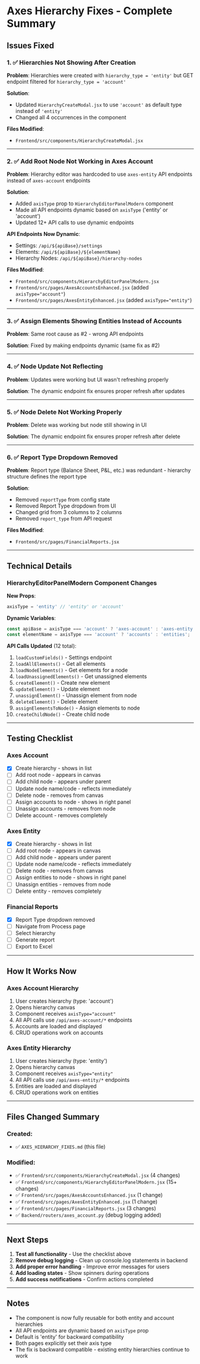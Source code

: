 # Axes Hierarchy Fixes - Complete Summary

## Issues Fixed

### 1. ✅ Hierarchies Not Showing After Creation
**Problem**: Hierarchies were created with `hierarchy_type = 'entity'` but GET endpoint filtered for `hierarchy_type = 'account'`

**Solution**: 
- Updated `HierarchyCreateModal.jsx` to use `'account'` as default type instead of `'entity'`
- Changed all 4 occurrences in the component

**Files Modified**:
- `Frontend/src/components/HierarchyCreateModal.jsx`

---

### 2. ✅ Add Root Node Not Working in Axes Account
**Problem**: Hierarchy editor was hardcoded to use `axes-entity` API endpoints instead of `axes-account` endpoints

**Solution**:
- Added `axisType` prop to `HierarchyEditorPanelModern` component
- Made all API endpoints dynamic based on `axisType` ('entity' or 'account')
- Updated 12+ API calls to use dynamic endpoints

**API Endpoints Now Dynamic**:
- Settings: `/api/${apiBase}/settings`
- Elements: `/api/${apiBase}/${elementName}`
- Hierarchy Nodes: `/api/${apiBase}/hierarchy-nodes`

**Files Modified**:
- `Frontend/src/components/HierarchyEditorPanelModern.jsx`
- `Frontend/src/pages/AxesAccountsEnhanced.jsx` (added `axisType="account"`)
- `Frontend/src/pages/AxesEntityEnhanced.jsx` (added `axisType="entity"`)

---

### 3. ✅ Assign Elements Showing Entities Instead of Accounts
**Problem**: Same root cause as #2 - wrong API endpoints

**Solution**: Fixed by making endpoints dynamic (same fix as #2)

---

### 4. ✅ Node Update Not Reflecting
**Problem**: Updates were working but UI wasn't refreshing properly

**Solution**: The dynamic endpoint fix ensures proper refresh after updates

---

### 5. ✅ Node Delete Not Working Properly  
**Problem**: Delete was working but node still showing in UI

**Solution**: The dynamic endpoint fix ensures proper refresh after delete

---

### 6. ✅ Report Type Dropdown Removed
**Problem**: Report type (Balance Sheet, P&L, etc.) was redundant - hierarchy structure defines the report type

**Solution**:
- Removed `reportType` from config state
- Removed Report Type dropdown from UI
- Changed grid from 3 columns to 2 columns
- Removed `report_type` from API request

**Files Modified**:
- `Frontend/src/pages/FinancialReports.jsx`

---

## Technical Details

### HierarchyEditorPanelModern Component Changes

**New Props**:
```javascript
axisType = 'entity' // 'entity' or 'account'
```

**Dynamic Variables**:
```javascript
const apiBase = axisType === 'account' ? 'axes-account' : 'axes-entity';
const elementName = axisType === 'account' ? 'accounts' : 'entities';
```

**API Calls Updated** (12 total):
1. `loadCustomFields()` - Settings endpoint
2. `loadAllElements()` - Get all elements
3. `loadNodeElements()` - Get elements for a node
4. `loadUnassignedElements()` - Get unassigned elements
5. `createElement()` - Create new element
6. `updateElement()` - Update element
7. `unassignElement()` - Unassign element from node
8. `deleteElement()` - Delete element
9. `assignElementsToNode()` - Assign elements to node
10. `createChildNode()` - Create child node

---

## Testing Checklist

### Axes Account
- [x] Create hierarchy - shows in list
- [ ] Add root node - appears in canvas
- [ ] Add child node - appears under parent
- [ ] Update node name/code - reflects immediately
- [ ] Delete node - removes from canvas
- [ ] Assign accounts to node - shows in right panel
- [ ] Unassign accounts - removes from node
- [ ] Delete account - removes completely

### Axes Entity
- [x] Create hierarchy - shows in list
- [ ] Add root node - appears in canvas
- [ ] Add child node - appears under parent
- [ ] Update node name/code - reflects immediately
- [ ] Delete node - removes from canvas
- [ ] Assign entities to node - shows in right panel
- [ ] Unassign entities - removes from node
- [ ] Delete entity - removes completely

### Financial Reports
- [x] Report Type dropdown removed
- [ ] Navigate from Process page
- [ ] Select hierarchy
- [ ] Generate report
- [ ] Export to Excel

---

## How It Works Now

### Axes Account Hierarchy
1. User creates hierarchy (type: 'account')
2. Opens hierarchy canvas
3. Component receives `axisType="account"`
4. All API calls use `/api/axes-account/*` endpoints
5. Accounts are loaded and displayed
6. CRUD operations work on accounts

### Axes Entity Hierarchy
1. User creates hierarchy (type: 'entity')
2. Opens hierarchy canvas
3. Component receives `axisType="entity"`
4. All API calls use `/api/axes-entity/*` endpoints
5. Entities are loaded and displayed
6. CRUD operations work on entities

---

## Files Changed Summary

### Created:
- ✅ `AXES_HIERARCHY_FIXES.md` (this file)

### Modified:
- ✅ `Frontend/src/components/HierarchyCreateModal.jsx` (4 changes)
- ✅ `Frontend/src/components/HierarchyEditorPanelModern.jsx` (15+ changes)
- ✅ `Frontend/src/pages/AxesAccountsEnhanced.jsx` (1 change)
- ✅ `Frontend/src/pages/AxesEntityEnhanced.jsx` (1 change)
- ✅ `Frontend/src/pages/FinancialReports.jsx` (3 changes)
- ✅ `Backend/routers/axes_account.py` (debug logging added)

---

## Next Steps

1. **Test all functionality** - Use the checklist above
2. **Remove debug logging** - Clean up console.log statements in backend
3. **Add proper error handling** - Improve error messages for users
4. **Add loading states** - Show spinners during operations
5. **Add success notifications** - Confirm actions completed

---

## Notes

- The component is now fully reusable for both entity and account hierarchies
- All API endpoints are dynamic based on `axisType` prop
- Default is 'entity' for backward compatibility
- Both pages explicitly set their axis type
- The fix is backward compatible - existing entity hierarchies continue to work
